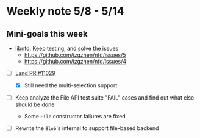 # Weekly note 5/8 - 5/14


## Mini-goals this week
- [libnfd](https://github.com/izgzhen/nfd): Keep testing, and solve the issues
    - https://github.com/izgzhen/nfd/issues/5
    - https://github.com/izgzhen/nfd/issues/4
- [ ] [Land PR #11029](https://github.com/servo/servo/pull/11029)
    + [x] Still need the multi-selection support
- [ ] Keep analyze the File API test suite "FAIL" cases and find out what else should be done
    + Some `File` constructor failures are fixed
- [ ] Rewrite the `Blob`'s internal to support file-based backend


